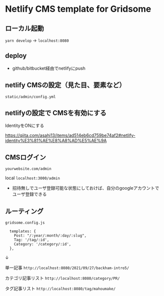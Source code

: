 # Netlify CMS template for Gridsome

## ローカル起動
`yarn develop` → `localhost:8080`


## deploy
- github/bitbucket経由でnetlifyにpush

## netlify CMSの設定（見た目、要素など）
`static/admin/config.yml`

## netlifyの設定で CMSを有効にする
IdentityをONにする

https://qiita.com/asahi13/items/ad514eb6cd759be74af2#netlify-identity%E3%81%AE%E8%A8%AD%E5%AE%9A


## CMSログイン

`yourwebsite.com/admin`

local `localhost:3000/admin`

- 招待無しでユーザ登録可能な状態にしておけば、自分のgoogleアカウントでユーザ登録できる


## ルーティング
`gridsome.config.js`

```
  templates: {
    Post: "/:year/:month/:day/:slug",
    Tag: '/tag/:id',
    Category: '/category/:id',
  },
 ```
↓

単一記事
`http://localhost:8080/2021/09/27/backham-intro5/`

カテゴリ記事リスト
`http://localhost:8080/category/PR/`

タグ記事リスト
`http://localhost:8080/tag/mahoumake/`

